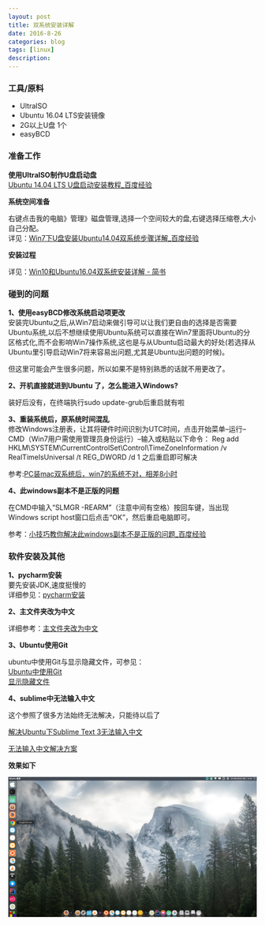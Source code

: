 ```yaml
---
layout: post
title: 双系统安装详解
date: 2016-8-26
categories: blog
tags: [linux]
description: 
---
```


### 工具/原料   

- UltraISO         
- Ubuntu 16.04 LTS安装镜像         
- 2G以上U盘 1个       
- easyBCD           

### 准备工作

**使用UltraISO制作U盘启动盘**        
[Ubuntu 14.04 LTS U盘启动安装教程_百度经验](http://jingyan.baidu.com/article/eb9f7b6d8536a8869364e813.html)

**系统空间准备**    

右键点击我的电脑》管理》磁盘管理,选择一个空间较大的盘,右键选择压缩卷,大小自己分配。         
详见：[Win7下U盘安装Ubuntu14.04双系统步骤详解_百度经验](http://jingyan.baidu.com/article/76a7e409bea83efc3b6e1507.html)

**安装过程**

详见：[Win10和Ubuntu16.04双系统安装详解 - 简书](http://www.jianshu.com/p/16b36b912b02)

### 碰到的问题   

**1、使用easyBCD修改系统启动项更改**    
安装完Ubuntu之后,从Win7启动来做引导可以让我们更自由的选择是否需要Ubuntu系统,以后不想继续使用Ubuntu系统可以直接在Win7里面将Ubuntu的分区格式化,而不会影响Win7操作系统,这也是与从Ubuntu启动最大的好处(若选择从Ubuntu里引导启动Win7将来容易出问题,尤其是Ubuntu出问题的时候)。

但这里可能会产生很多问题，所以如果不是特别熟悉的话就不用更改了。

**2、开机直接就进到Ubuntu 了，怎么能进入Windows?**            

装好后没有，在终端执行sudo update-grub后重启就有啦

**3、重装系统后，原系统时间混乱**                          
修改Windows注册表，让其将硬件时间识别为UTC时间，点击开始菜单–运行–CMD（Win7用户需使用管理员身份运行）–输入或粘贴以下命令：
Reg add HKLM\SYSTEM\CurrentControlSet\Control\TimeZoneInformation /v RealTimeIsUniversal /t REG_DWORD /d 1  之后重启即可解决    

参考:[PC装mac双系统后，win7的系统不对，相差8小时](http://zhidao.baidu.com/link?url=L0Uak8A372nwwA0tpkToEMvRABtSNzY80lhmtpbzV4KB8A3Ptd18MXKW2Jmi8PZcVSwUPm4L8P7BGV0BMKo_zE16WqwN3j15T_tldLnCtIe)

**4、此windows副本不是正版的问题**        

在CMD中输入“SLMGR -REARM”（注意中间有空格）按回车键，当出现Windows script host窗口后点击“OK”，然后重启电脑即可。

参考：[小技巧教你解决此windows副本不是正版的问题_百度经验](http://jingyan.baidu.com/article/7c6fb42869452380642c9027.html)

### 软件安装及其他       

**1、pycharm安装**               
要先安装JDK,速度挺慢的             
详细参见：[pycharm安装](http://blog.csdn.net/qq_33880788/article/details/51479564)           
  

**2、主文件夹改为中文**          

详细参考：[主文件夹改为中文](http://blog.csdn.net/l0605020112/article/details/20285239)

**3、Ubuntu使用Git**       

ubuntu中使用Git与显示隐藏文件，可参见：               
[Ubuntu中使用Git](http://www.cnblogs.com/fanyong/p/3424501.html)            
[显示隐藏文件](http://jingyan.baidu.com/album/6079ad0e84cd9728ff86dbc1.html)              
 

**4、sublime中无法输入中文**        

这个参照了很多方法始终无法解决，只能待以后了          

[解决Ubuntu下Sublime Text 3无法输入中文](http://www.jianshu.com/p/bf05fb3a4709)

[无法输入中文解决方案](http://blog.csdn.net/bleachswh/article/details/51674552)           



**效果如下**        

![](https://raw.githubusercontent.com/whuhan2013/ImageRepertory/master/android/p4.png)

